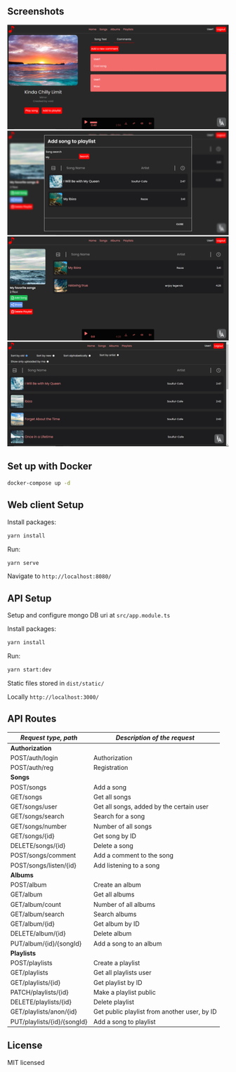 
## Screenshots
![Screenshot](./docs/songs_comments.png)
![Screenshot](./docs/playlist.png)
![Screenshot](./docs/playlist-1.png)
![Screenshot](./docs/songs.png)


## Set up with Docker
```bash
docker-compose up -d
```


## Web client Setup

Install packages:
```bash
yarn install
```

Run:
```bash
yarn serve
```

Navigate to `http://localhost:8080/`


## API Setup

Setup and configure mongo DB uri at `src/app.module.ts`

Install packages:
```bash
yarn install
```

Run:
```bash
yarn start:dev
```

Static files stored in `dist/static/`

Locally `http://localhost:3000/`

## API Routes

| ***Request type, path***   | ***Description of the request***             |
|----------------------------|----------------------------------------------|
| **Authorization**              |
| POST/auth/login            | Authorization                                |
| POST/auth/reg              | Registration                                 |
| **Songs**                  |
| POST/songs                 | Add a song                                   |
| GET/songs                  | Get all songs                                |
| GET/songs/user             | Get all songs, added by the certain user     |
| GET/songs/search           | Search for a song                            |
| GET/songs/number           | Number of all songs                          |
| GET/songs/{id}             | Get song by ID                               |
| DELETE/songs/{id}          | Delete a song                                |
| POST/songs/comment         | Add a comment to the song                    |
| POST/songs/listen/{id}     | Add listening to a song                                         |
| **Albums**                     |
| POST/album                 | Create an album                              |
| GET/album                  | Get all albums                               |
| GET/album/count            | Number of all albums                         |
| GET/album/search           | Search albums                                |
| GET/album/{id}             | Get album by ID                              |
| DELETE/album/{id}          | Delete album                                 |
| PUT/album/{id}/{songId}    | Add a song to an album                       |
| **Playlists**                  |
| POST/playlists             | Create a playlist                            |
| GET/playlists              | Get all playlists user                       |
| GET/playlists/{id}         | Get playlist by ID                           |
| PATCH/playlists/{id}       | Make a playlist public                       |
| DELETE/playlists/{id}      | Delete playlist                              |
| GET/playlists/anon/{id}    | Get public playlist from another user, by ID |                   
| PUT/playlists/{id}/{songId} | Add a song to playlist                       |


## License

MIT licensed
